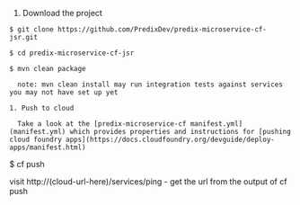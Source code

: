 


1. Download the project  
  ```
  $ git clone https://github.com/PredixDev/predix-microservice-cf-jsr.git  
  
  $ cd predix-microservice-cf-jsr
  
  $ mvn clean package  
  
    note: mvn clean install may run integration tests against services you may not have set up yet
  ```

  ```
1. Push to cloud  

    Take a look at the [predix-microservice-cf manifest.yml](manifest.yml) which provides properties and instructions for [pushing cloud foundry apps](https://docs.cloudfoundry.org/devguide/deploy-apps/manifest.html)
  ```
  $ cf push  
  
  visit http://(cloud-url-here)/services/ping - get the url from the output of cf push  
  ```

